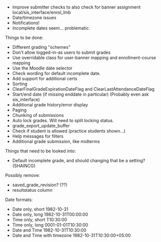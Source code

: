 * Improve submitter checks to also check for banner assignment local/sis\_interface/enrol\_lmb
* Date/timezone issues
* Notifications!
* Incomplete dates seem... problematic.



Things to be done:
* Different grading "schemes"
* Don't allow logged-in-as users to submit grades
* Use overridable class for user-banner mapping and enrollment-course mapping
* Use the Moodle date selector
* Check wording for default incomplete date.
* Add support for additional certs
* Sorting
* ClearFinalGradeExpirationDateFlag and ClearLastAttendanceDateFlag
* Start/end date (if missing enddate in particular) (Probably even ask sis\_interface)
* Additional grade history/error display
* Paging
* Chunking of submissions
* Auto lock grades. Will need to split locking status.
* grade\_export\_update\_buffer
* Check if student is allowed (practice students shown...)
* Help messages for filters
* Additional grade submission, like midterms

Things that need to be looked into:
* Default incomplete grade, and should changing that be a setting? (SHAINCG)

Possibly remove:
* saved\_grade\_revision? (??)
* resultstatus column


Date formats:
* Date only, short 1982-10-31 
* Date only, long 1982-10-31T00:00:00 
* Time only, short T10:30:00 
* Time only, long 0001-01-01T10:30:00 
* Date and Time 1982-10-31T10:30:00 
* Date and Time with timezone 1982-10-31T10:30:00+05:00 
